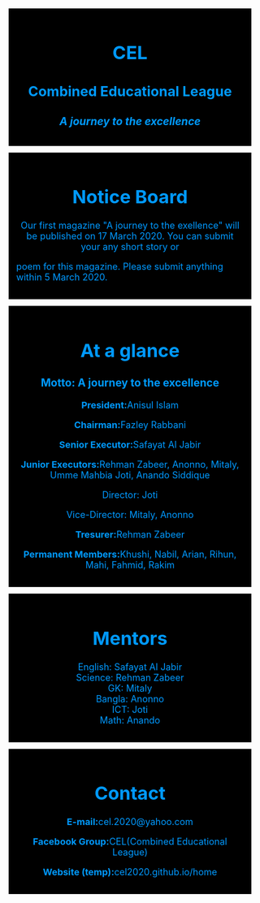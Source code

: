 <html>
<head>
<title>CEL</title>
<style>
a{
color:0099ff;
text-decoration:none;
}
#name{
color:0099ff;
padding:15px;
border:16px;
margin:13px;
background-color:000;
font-size:18px;
}
#name2{
color:0099ff;
padding:15px;
border:16px;
margin:13px;
background-color:000;
font-size:18px;
}
#name3{
color:0099ff;
padding:15px;
border:16px;
margin:13px;
background-color:000;
font-size:18px;
}
#name4{
color:0099ff;
padding:15px;
border:16px;
margin:13px;
background-color:000;
font-size:18px;
}
#name5{
color:0099ff;
padding:15px;
border:16px;
margin:13px;
background-color:000;
font-size:18px;
}
</style>
</head>
<body>
<div id="name">
<h1 align="center">CEL</h1>
<h2 align="center">Combined Educational League</h2>
<h3 align="center"><i>A journey to the excellence</i></h3>
</div>
<div id="name2">
<h1 align="center">Notice Board</h1>
<p align="center">Our first magazine "A journey to the exellence" will be published on 17 March 2020. You can submit your any short story or 

poem for this magazine. Please submit anything within 5 March 2020.</p>
</div>
<div id="name3"><h1 align="center">At a glance</h1>
<h3 align="center">Motto: A journey to the excellence</h3>
<p align="center"><b>President:</b>Anisul Islam</p>
<p align="center"><b>Chairman:</b>Fazley Rabbani</p>
<p align="center"><b>Senior Executor:</b>Safayat Al Jabir</p>
<p align="center"><b>Junior Executors:</b>Rehman Zabeer, Anonno, Mitaly, Umme Mahbia Joti, Anando Siddique</p>
<p align="center">Director: Joti</p>
<p align="center">Vice-Director: Mitaly, Anonno</p>
<p align="center"><b>Tresurer:</b>Rehman Zabeer</p>
<p align="center"><b>Permanent Members:</b>Khushi, Nabil, Arian, Rihun, Mahi, Fahmid, Rakim</p>
</div>
<div align="center" id="name5">
<h1 align="center">Mentors</h1>
<p align="center">English: Safayat Al Jabir<br>
Science: Rehman Zabeer<br>
GK: Mitaly<br>
Bangla: Anonno<br>
ICT: Joti<br>
Math: Anando<br>
</p>
</div>
<div id="name4">
<h1 align="center">Contact</h1>
<p align="center"><b>E-mail:</b><a href="cel.2020@yahoo.com">cel.2020@yahoo.com</a></p>
<p align="center"><b>Facebook Group:</b>CEL(Combined Educational League)</p>
<p align="center"><b>Website (temp):</b><a href="cel2020.github.io/home.html">cel2020.github.io/home</a></p>
</div>
</body>
</html>
